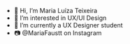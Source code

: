 - 👋 Hi, I’m Maria Luíza Teixeira
- 👀 I’m interested in UX/UI Design         
- 🌱 I’m currently a UX Designer student  
- 📷 @MariaFaustt on Instagram  
  

<!---    
MariaLTN/MariaLTN is a ✨ special ✨ repository because its `README.md` (this file) appears on your GitHub profile.
You can click the Preview link to take a look at your changes.
--->
